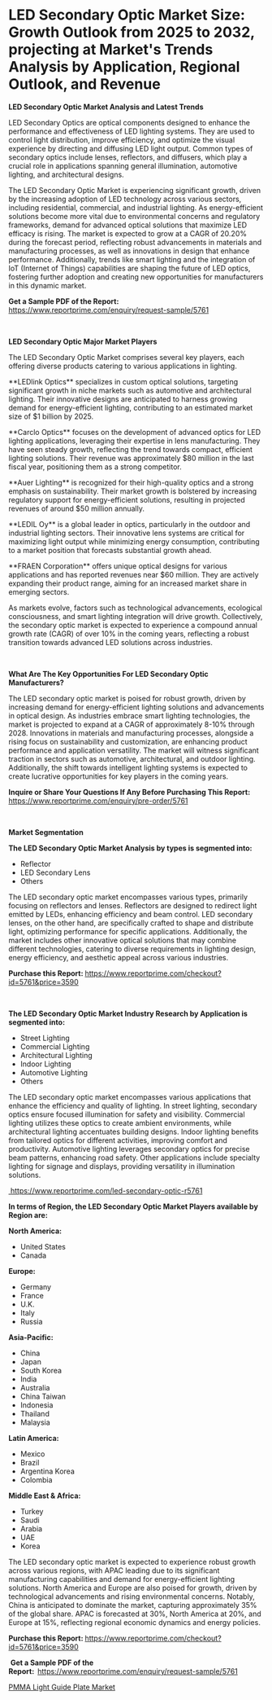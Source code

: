 <p><h1>LED Secondary Optic Market Size: Growth Outlook from 2025 to 2032, projecting at Market's Trends Analysis by Application, Regional Outlook, and Revenue</h1></p><p><strong>LED Secondary Optic Market Analysis and Latest Trends</strong></p>
<p><p>LED Secondary Optics are optical components designed to enhance the performance and effectiveness of LED lighting systems. They are used to control light distribution, improve efficiency, and optimize the visual experience by directing and diffusing LED light output. Common types of secondary optics include lenses, reflectors, and diffusers, which play a crucial role in applications spanning general illumination, automotive lighting, and architectural designs.</p><p>The LED Secondary Optic Market is experiencing significant growth, driven by the increasing adoption of LED technology across various sectors, including residential, commercial, and industrial lighting. As energy-efficient solutions become more vital due to environmental concerns and regulatory frameworks, demand for advanced optical solutions that maximize LED efficacy is rising. The market is expected to grow at a CAGR of 20.20% during the forecast period, reflecting robust advancements in materials and manufacturing processes, as well as innovations in design that enhance performance. Additionally, trends like smart lighting and the integration of IoT (Internet of Things) capabilities are shaping the future of LED optics, fostering further adoption and creating new opportunities for manufacturers in this dynamic market.</p></p>
<p><strong>Get a Sample PDF of the Report:&nbsp;</strong> <a href="https://www.reportprime.com/enquiry/request-sample/5761?utm_campaign=1937&utm_medium=2&utm_source=Github&utm_content=ia&utm_term=19032025&utm_id=led-secondary-optic">https://www.reportprime.com/enquiry/request-sample/5761</a></p>
<p>&nbsp;</p>
<p><strong>LED Secondary Optic Major Market Players</strong></p>
<p><p>The LED Secondary Optic Market comprises several key players, each offering diverse products catering to various applications in lighting. </p><p>**LEDlink Optics** specializes in custom optical solutions, targeting significant growth in niche markets such as automotive and architectural lighting. Their innovative designs are anticipated to harness growing demand for energy-efficient lighting, contributing to an estimated market size of $1 billion by 2025.</p><p>**Carclo Optics** focuses on the development of advanced optics for LED lighting applications, leveraging their expertise in lens manufacturing. They have seen steady growth, reflecting the trend towards compact, efficient lighting solutions. Their revenue was approximately $80 million in the last fiscal year, positioning them as a strong competitor.</p><p>**Auer Lighting** is recognized for their high-quality optics and a strong emphasis on sustainability. Their market growth is bolstered by increasing regulatory support for energy-efficient solutions, resulting in projected revenues of around $50 million annually.</p><p>**LEDIL Oy** is a global leader in optics, particularly in the outdoor and industrial lighting sectors. Their innovative lens systems are critical for maximizing light output while minimizing energy consumption, contributing to a market position that forecasts substantial growth ahead.</p><p>**FRAEN Corporation** offers unique optical designs for various applications and has reported revenues near $60 million. They are actively expanding their product range, aiming for an increased market share in emerging sectors.</p><p>As markets evolve, factors such as technological advancements, ecological consciousness, and smart lighting integration will drive growth. Collectively, the secondary optic market is expected to experience a compound annual growth rate (CAGR) of over 10% in the coming years, reflecting a robust transition towards advanced LED solutions across industries.</p></p>
<p>&nbsp;</p>
<p><strong>What Are The Key Opportunities For LED Secondary Optic Manufacturers?</strong></p>
<p><p>The LED secondary optic market is poised for robust growth, driven by increasing demand for energy-efficient lighting solutions and advancements in optical design. As industries embrace smart lighting technologies, the market is projected to expand at a CAGR of approximately 8-10% through 2028. Innovations in materials and manufacturing processes, alongside a rising focus on sustainability and customization, are enhancing product performance and application versatility. The market will witness significant traction in sectors such as automotive, architectural, and outdoor lighting. Additionally, the shift towards intelligent lighting systems is expected to create lucrative opportunities for key players in the coming years.</p></p>
<p><strong>Inquire or Share Your Questions If Any Before Purchasing This Report:</strong> <a href="https://www.reportprime.com/enquiry/pre-order/5761?utm_campaign=1937&utm_medium=2&utm_source=Github&utm_content=ia&utm_term=19032025&utm_id=led-secondary-optic">https://www.reportprime.com/enquiry/pre-order/5761</a></p>
<p>&nbsp;</p>
<p><strong>Market Segmentation</strong></p>
<p><strong>The LED Secondary Optic Market Analysis by types is segmented into:</strong></p>
<p><ul><li>Reflector</li><li>LED Secondary Lens</li><li>Others</li></ul></p>
<p><p>The LED secondary optic market encompasses various types, primarily focusing on reflectors and lenses. Reflectors are designed to redirect light emitted by LEDs, enhancing efficiency and beam control. LED secondary lenses, on the other hand, are specifically crafted to shape and distribute light, optimizing performance for specific applications. Additionally, the market includes other innovative optical solutions that may combine different technologies, catering to diverse requirements in lighting design, energy efficiency, and aesthetic appeal across various industries.</p></p>
<p><strong>Purchase this Report:&nbsp;</strong><a href="https://www.reportprime.com/checkout?id=5761&price=3590&utm_campaign=1937&utm_medium=2&utm_source=Github&utm_content=ia&utm_term=19032025&utm_id=led-secondary-optic">https://www.reportprime.com/checkout?id=5761&price=3590</a></p>
<p>&nbsp;</p>
<p><strong>The LED Secondary Optic Market Industry Research by Application is segmented into:</strong></p>
<p><ul><li>Street Lighting</li><li>Commercial Lighting</li><li>Architectural Lighting</li><li>Indoor Lighting</li><li>Automotive Lighting</li><li>Others</li></ul></p>
<p><p>The LED secondary optic market encompasses various applications that enhance the efficiency and quality of lighting. In street lighting, secondary optics ensure focused illumination for safety and visibility. Commercial lighting utilizes these optics to create ambient environments, while architectural lighting accentuates building designs. Indoor lighting benefits from tailored optics for different activities, improving comfort and productivity. Automotive lighting leverages secondary optics for precise beam patterns, enhancing road safety. Other applications include specialty lighting for signage and displays, providing versatility in illumination solutions.</p></p>
<p><a href="https://www.reportprime.com/led-secondary-optic-r5761?utm_campaign=1937&utm_medium=2&utm_source=Github&utm_content=ia&utm_term=19032025&utm_id=led-secondary-optic">&nbsp;https://www.reportprime.com/led-secondary-optic-r5761</a></p>
<p><strong>In terms of Region, the LED Secondary Optic Market Players available by Region are:</strong></p>
<p>
    <p> <strong> North America: </strong>
        <ul>
            <li>United States</li>
            <li>Canada</li>
        </ul>
        </p> 
    <p> <strong> Europe: </strong>
        <ul>
            <li>Germany</li>
            <li>France</li>
            <li>U.K.</li>
            <li>Italy</li>
            <li>Russia</li>
        </ul>
        </p> 
    <p> <strong> Asia-Pacific: </strong>
        <ul>
            <li>China</li>
            <li>Japan</li>
            <li>South Korea</li>
            <li>India</li>
            <li>Australia</li>
            <li>China Taiwan</li>
            <li>Indonesia</li>
            <li>Thailand</li>
            <li>Malaysia</li>
        </ul>
        </p> 
    <p> <strong> Latin America: </strong>
        <ul>
            <li>Mexico</li>
            <li>Brazil</li>
            <li>Argentina Korea</li>
            <li>Colombia</li>
        </ul>
        </p> 
    <p> <strong> Middle East & Africa: </strong>
        <ul>
            <li>Turkey</li>
            <li>Saudi</li>
            <li>Arabia</li>
            <li>UAE</li>
            <li>Korea</li>
        </ul>
    </p>
    </p>
<p><p>The LED secondary optic market is expected to experience robust growth across various regions, with APAC leading due to its significant manufacturing capabilities and demand for energy-efficient lighting solutions. North America and Europe are also poised for growth, driven by technological advancements and rising environmental concerns. Notably, China is anticipated to dominate the market, capturing approximately 35% of the global share. APAC is forecasted at 30%, North America at 20%, and Europe at 15%, reflecting regional economic dynamics and energy policies.</p></p>
<p><strong>Purchase this Report: </strong><a href="https://www.reportprime.com/checkout?id=5761&price=3590&utm_campaign=1937&utm_medium=2&utm_source=Github&utm_content=ia&utm_term=19032025&utm_id=led-secondary-optic">https://www.reportprime.com/checkout?id=5761&price=3590</a></p>
<p>&nbsp;<strong>Get a Sample PDF of the Report:&nbsp;&nbsp;</strong><a href="https://www.reportprime.com/enquiry/request-sample/5761?utm_campaign=1937&utm_medium=2&utm_source=Github&utm_content=ia&utm_term=19032025&utm_id=led-secondary-optic">https://www.reportprime.com/enquiry/request-sample/5761</a></p>
<p><strong></strong></p>
<p><p><a href="https://github.com/Krish2023na/Market-Research-Report-List-7/blob/main/pmma-light-guide-plate-market.md?utm_campaign=1937&utm_medium=2&utm_source=Github&utm_content=ia&utm_term=19032025&utm_id=led-secondary-optic">PMMA Light Guide Plate Market</a></p></p>